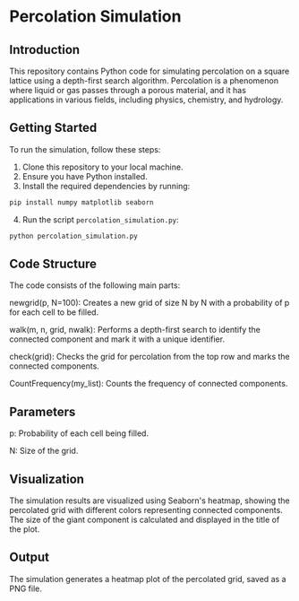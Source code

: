 # Percolation Simulation

## Introduction

This repository contains Python code for simulating percolation on a square lattice using a depth-first search algorithm. Percolation is a phenomenon where liquid or gas passes through a porous material, and it has applications in various fields, including physics, chemistry, and hydrology.

## Getting Started

To run the simulation, follow these steps:

1. Clone this repository to your local machine.
2. Ensure you have Python installed.
3. Install the required dependencies by running:
```bash
pip install numpy matplotlib seaborn
```
4. Run the script `percolation_simulation.py`:

```bash
python percolation_simulation.py
```
## Code Structure
The code consists of the following main parts:

newgrid(p, N=100): Creates a new grid of size N by N with a probability of p for each cell to be filled.

walk(m, n, grid, nwalk): Performs a depth-first search to identify the connected component and mark it with a unique identifier.

check(grid): Checks the grid for percolation from the top row and marks the connected components.

CountFrequency(my_list): Counts the frequency of connected components.

## Parameters
p: Probability of each cell being filled.

N: Size of the grid.

## Visualization
The simulation results are visualized using Seaborn's heatmap, showing the percolated grid with different colors representing connected components. The size of the giant component is calculated and displayed in the title of the plot.

## Output
The simulation generates a heatmap plot of the percolated grid, saved as a PNG file.
